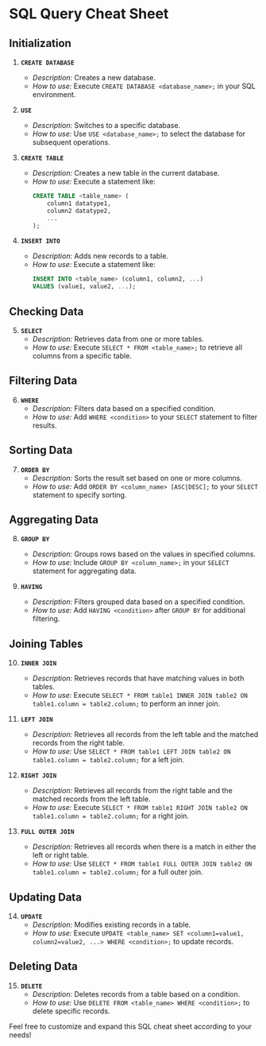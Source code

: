 # SQL Query Cheat Sheet

## Initialization

1. **`CREATE DATABASE`**

   - _Description:_ Creates a new database.
   - _How to use:_ Execute `CREATE DATABASE <database_name>;` in your SQL environment.

2. **`USE`**

   - _Description:_ Switches to a specific database.
   - _How to use:_ Use `USE <database_name>;` to select the database for subsequent operations.

3. **`CREATE TABLE`**

   - _Description:_ Creates a new table in the current database.
   - _How to use:_ Execute a statement like:
     ```sql
     CREATE TABLE <table_name> (
         column1 datatype1,
         column2 datatype2,
         ...
     );
     ```

4. **`INSERT INTO`**
   - _Description:_ Adds new records to a table.
   - _How to use:_ Execute a statement like:
     ```sql
     INSERT INTO <table_name> (column1, column2, ...)
     VALUES (value1, value2, ...);
     ```

## Checking Data

5. **`SELECT`**
   - _Description:_ Retrieves data from one or more tables.
   - _How to use:_ Execute `SELECT * FROM <table_name>;` to retrieve all columns from a specific table.

## Filtering Data

6. **`WHERE`**
   - _Description:_ Filters data based on a specified condition.
   - _How to use:_ Add `WHERE <condition>` to your `SELECT` statement to filter results.

## Sorting Data

7. **`ORDER BY`**
   - _Description:_ Sorts the result set based on one or more columns.
   - _How to use:_ Add `ORDER BY <column_name> [ASC|DESC];` to your `SELECT` statement to specify sorting.

## Aggregating Data

8. **`GROUP BY`**

   - _Description:_ Groups rows based on the values in specified columns.
   - _How to use:_ Include `GROUP BY <column_name>;` in your `SELECT` statement for aggregating data.

9. **`HAVING`**
   - _Description:_ Filters grouped data based on a specified condition.
   - _How to use:_ Add `HAVING <condition>` after `GROUP BY` for additional filtering.

## Joining Tables

10. **`INNER JOIN`**

    - _Description:_ Retrieves records that have matching values in both tables.
    - _How to use:_ Execute `SELECT * FROM table1 INNER JOIN table2 ON table1.column = table2.column;` to perform an inner join.

11. **`LEFT JOIN`**

    - _Description:_ Retrieves all records from the left table and the matched records from the right table.
    - _How to use:_ Use `SELECT * FROM table1 LEFT JOIN table2 ON table1.column = table2.column;` for a left join.

12. **`RIGHT JOIN`**

    - _Description:_ Retrieves all records from the right table and the matched records from the left table.
    - _How to use:_ Execute `SELECT * FROM table1 RIGHT JOIN table2 ON table1.column = table2.column;` for a right join.

13. **`FULL OUTER JOIN`**
    - _Description:_ Retrieves all records when there is a match in either the left or right table.
    - _How to use:_ Use `SELECT * FROM table1 FULL OUTER JOIN table2 ON table1.column = table2.column;` for a full outer join.

## Updating Data

14. **`UPDATE`**
    - _Description:_ Modifies existing records in a table.
    - _How to use:_ Execute `UPDATE <table_name> SET <column1=value1, column2=value2, ...> WHERE <condition>;` to update records.

## Deleting Data

15. **`DELETE`**
    - _Description:_ Deletes records from a table based on a condition.
    - _How to use:_ Use `DELETE FROM <table_name> WHERE <condition>;` to delete specific records.

Feel free to customize and expand this SQL cheat sheet according to your needs!
